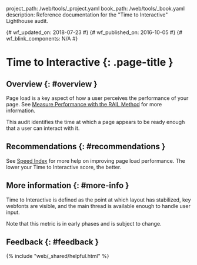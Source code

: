 project_path: /web/tools/_project.yaml
book_path: /web/tools/_book.yaml
description: Reference documentation for the "Time to Interactive" Lighthouse audit.

{# wf_updated_on: 2018-07-23 #}
{# wf_published_on: 2016-10-05 #}
{# wf_blink_components: N/A #}

# Time to Interactive  {: .page-title }

## Overview {: #overview }

Page load is a key aspect of how a user perceives the performance of your
page. See [Measure Performance with the RAIL Method](/web/fundamentals/performance/rail) for more information.

This audit identifies the time at which a page appears to be ready enough that
a user can interact with it.

## Recommendations {: #recommendations }

See [Speed Index](speed-index#recommendations) for more help on improving page load performance.
The lower your Time to Interactive score, the better.

## More information {: #more-info }

Time to Interactive is defined as the point at which layout has stabilized,
key webfonts are visible, and the main thread is available enough to handle
user input.

Note that this metric is in early phases and is subject to change.


## Feedback {: #feedback }

{% include "web/_shared/helpful.html" %}
